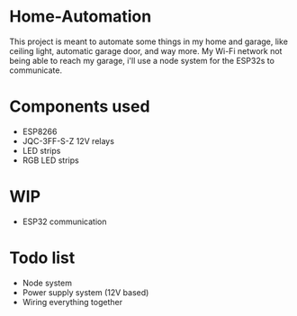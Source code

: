 # Home-Automation

This project is meant to automate some things in my home and garage, like ceiling light, automatic garage door, and way more.
My Wi-Fi network not being able to reach my garage, i'll use a node system for the ESP32s to communicate.

# Components used
- ESP8266
- JQC-3FF-S-Z 12V relays
- LED strips
- RGB LED strips

# WIP
- ESP32 communication

# Todo list
- Node system
- Power supply system (12V based)
- Wiring everything together